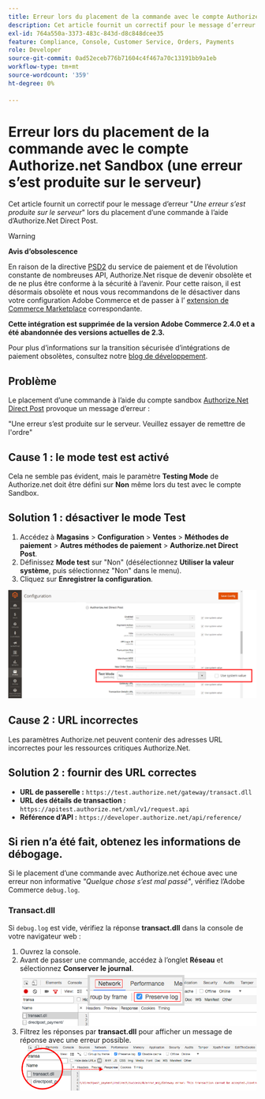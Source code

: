 ```yaml
---
title: Erreur lors du placement de la commande avec le compte Authorize.net Sandbox (une erreur s’est produite sur le serveur)
description: Cet article fournit un correctif pour le message d’erreur "*Une erreur s’est produite sur le serveur*" lors du placement d’une commande à l’aide d’Authorize.Net Direct Post.
exl-id: 764a550a-3373-483c-843d-d8c848dcee35
feature: Compliance, Console, Customer Service, Orders, Payments
role: Developer
source-git-commit: 0ad52eceb776b71604c4f467a70c13191bb9a1eb
workflow-type: tm+mt
source-wordcount: '359'
ht-degree: 0%

---
```


# Erreur lors du placement de la commande avec le compte Authorize.net Sandbox (une erreur s’est produite sur le serveur)

Cet article fournit un correctif pour le message d’erreur &quot;*Une erreur s’est produite sur le serveur*&quot; lors du placement d’une commande à l’aide d’Authorize.Net Direct Post.

>[!WARNING]
>
>**Avis d’obsolescence**
>
>En raison de la directive [PSD2](https://docs.magento.com/user-guide/v2.3/stores/compliance-payment-services-directive.html) du service de paiement et de l’évolution constante de nombreuses API, Authorize.Net risque de devenir obsolète et de ne plus être conforme à la sécurité à l’avenir. Pour cette raison, il est désormais obsolète et nous vous recommandons de le désactiver dans votre configuration Adobe Commerce et de passer à l’ [extension de Commerce Marketplace](https://marketplace.magento.com/extensions.html) correspondante.
>
>**Cette intégration est supprimée de la version Adobe Commerce 2.4.0 et a été abandonnée des versions actuelles de 2.3.**
>
>Pour plus d’informations sur la transition sécurisée d’intégrations de paiement obsolètes, consultez notre [blog de développement](https://community.magento.com/t5/Magento-DevBlog/Deprecation-of-Magento-core-payment-integrations/ba-p/426445).

## Problème

Le placement d’une commande à l’aide du compte sandbox [Authorize.Net Direct Post](https://docs.magento.com/user-guide/v2.3/payment/authorize-net-direct-post.html) provoque un message d’erreur :

>>
&quot;Une erreur s’est produite sur le serveur. Veuillez essayer de remettre de l&#39;ordre&quot;

## Cause 1 : le mode test est activé

Cela ne semble pas évident, mais le paramètre **Testing Mode** de Authorize.net doit être défini sur **Non** même lors du test avec le compte Sandbox.

## Solution 1 : désactiver le mode Test

1. Accédez à **Magasins** > **Configuration** > **Ventes** > **Méthodes de paiement** > **Autres méthodes de paiement** > **Authorize.net Direct Post**.
1. Définissez **Mode test** sur &quot;Non&quot; (désélectionnez **Utiliser la valeur système**, puis sélectionnez &quot;Non&quot; dans le menu).
1. Cliquez sur **Enregistrer la configuration**.

![authorized-net_test-mode_setting.png](/help/troubleshooting/miscellaneous/assets/authorize-net_test-mode_setting.png)

## Cause 2 : URL incorrectes

Les paramètres Authorize.net peuvent contenir des adresses URL incorrectes pour les ressources critiques Authorize.Net.

## Solution 2 : fournir des URL correctes

* **URL de passerelle :**   `https://test.authorize.net/gateway/transact.dll`
* **URL des détails de transaction :**   `https://apitest.authorize.net/xml/v1/request.api`
* **Référence d’API :**   `https://developer.authorize.net/api/reference/`

## Si rien n’a été fait, obtenez les informations de débogage.

Si le placement d’une commande avec Authorize.net échoue avec une erreur non informative *&quot;Quelque chose s’est mal passé&quot;*, vérifiez l’Adobe Commerce `debug.log`.

### Transact.dll

Si `debug.log` est vide, vérifiez la réponse **transact.dll** dans la console de votre navigateur web :

1. Ouvrez la console.
1. Avant de passer une commande, accédez à l’onglet **Réseau** et sélectionnez **Conserver le journal**.    ![web-console_network_preserve-log.png](assets/web-console_network_preserve-log.png)
1. Filtrez les réponses par **transact.dll** pour afficher un message de réponse avec une erreur possible.    ![transact-dll_web-console_response.png](assets/transact-dll_web-console_response.png)

